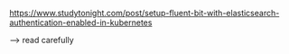 https://www.studytonight.com/post/setup-fluent-bit-with-elasticsearch-authentication-enabled-in-kubernetes

--> read carefully

